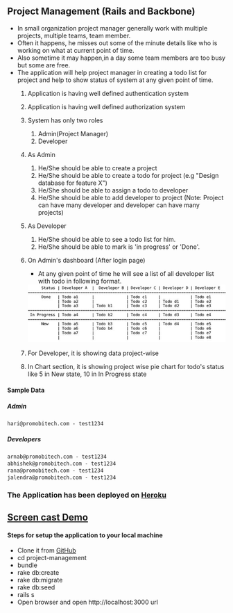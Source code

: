 ## Project Management (Rails and Backbone)

- In small organization project manager generally work with multiple projects, multiple teams, team member.
- Often it happens, he misses out some of the minute details like who is working on what at current point of time.
- Also sometime it may happen,in a day some team members are too busy but some are free.
- The application will help project manager in creating a todo list for project and help to show status of system at any given point of time.
    1. Application is having well defined authentication system
    2. Application is having well defined authorization system
    3. System has only two roles
        1. Admin(Project Manager)
        2. Developer
    4. As Admin
        1. He/She should be able to create a project
        2. He/She should be able to create a todo for project (e.g "Design database for feature X")
        3. He/She should be able to assign a todo to developer
        4. He/She should be able to add developer to project (Note: Project can have many developer and developer can have many projects)
    5. As Developer
        1. He/She should be able to see a todo list for him.
        2. He/She should be able to mark is 'in progress' or 'Done'.
    6. On Admin's dashboard (After login page)
        - At any given point of time he will see a list of all developer list with todo in following format.

        <img src="public/status.png">
        
    7. For Developer, it is showing data project-wise
    8. In Chart section, it is showing project wise pie chart for todo's status like 5 in New state, 10 in In Progress state

#### Sample Data
##### Admin
    hari@promobitech.com - test1234
##### Developers
    arnab@promobitech.com - test1234
    abhishek@promobitech.com - test1234
    rana@promobitech.com - test1234
    jalendra@promobitech.com - test1234
    
### The Application has been deployed on [Heroku](https://project-management-rishi.herokuapp.com)

## [Screen cast Demo](https://dl.dropbox.com/s/ub946ottaq3p25k/project-management.mp4)

#### Steps for setup the application to your local machine
- Clone it from [GitHub](https://github.com/rishiip/project-management.git)
- cd project-management
- bundle
- rake db:create
- rake db:migrate
- rake db:seed
- rails s
- Open browser and open http://localhost:3000 url